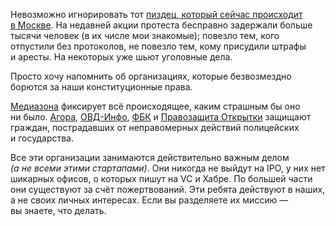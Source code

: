 Невозможно игнорировать тот [пиздец, который сейчас происходит в Москве](https://zona.media/article/2019/07/30/mosgorduma-212). На недавней акции протеста бесправно задержали больше тысячи человек (в их числе мои знакомые); повезло тем, кого отпустили без протоколов, не повезло тем, кому присудили штрафы и аресты. На некоторых уже шьют уголовные дела.

Просто хочу напомнить об организациях, которые безвозмездно борются за наши конституционные права.

[Медиазона](https://zona.media) фиксирует всё происходящее, каким страшным бы оно ни было. [Агора](https://www.agora.legal), [ОВД-Инфо](https://ovdinfo.org), [ФБК](https://fbk.info/blog/post/513/) и [Правозащита Открытки](https://orpravo.org) защищают граждан, пострадавших от неправомерных действий полицейских и государства.

Все эти организации занимаются действительно важным делом *(а не всеми этими стартапами)*. Они никогда не выйдут на IPO, у них нет шикарных офисов, о которых пишут на VC и Хабре. По большей части они существуют за счёт пожертвований. Эти ребята действуют в наших, а не своих личных интересах. Если вы разделяете их миссию — вы знаете, что делать.
